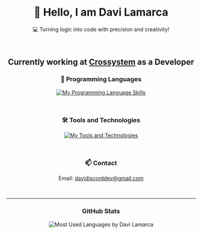 <h1 align="center">👋 Hello, I am Davi Lamarca</h1>
<p align="center"> 💻 Turning logic into code with precision and creativity! </p><br>
<h2 align="center">Currently working at <a href="https://crosssystem.com.br/" target="_blank">Crossystem</a> as a Developer</h2>
<h3 align="center">🚀 Programming Languages</h3>
<p align="center">
  <a href="https://skillicons.dev" target="_blank">
    <img src="https://skillicons.dev/icons?i=javascript,cs,nodejs,html,css" alt="My Programming Language Skills">
  </a>
</p><br>
<h3 align="center">🛠️ Tools and Technologies</h3>
<p align="center">
  <a href="https://skillicons.dev" target="_blank">
    <img src="https://skillicons.dev/icons?i=linux,vscode,git,github,npm,robloxstudio,replit,react" alt="My Tools and Technologies">
  </a>
</p><br>

<h3 align="center">📫 Contact</h3>
<p align="center"> Email: <a href="mailto:davidiscorddev@gmail.com">davidiscorddev@gmail.com</a> </p><br>
<hr>

<h3 align="center">GitHub Stats</h3>
<p align="center">
  <img src="https://github-readme-stats.vercel.app/api/top-langs/?username=DaviLMs&layout=donut-vertical" alt="Most Used Languages by Davi Lamarca">
</p>
